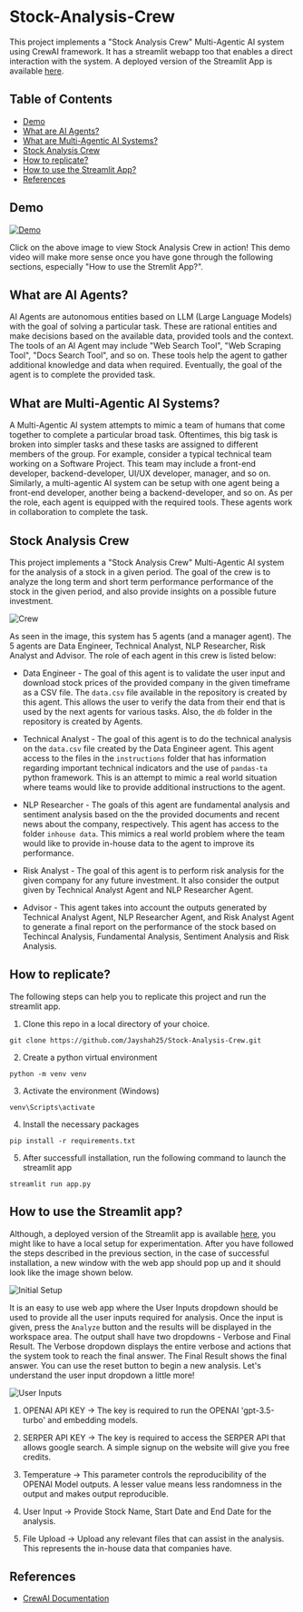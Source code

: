 # Stock-Analysis-Crew

This project implements a "Stock Analysis Crew" Multi-Agentic AI system using CrewAI framework. It has a streamlit webapp too that enables a direct interaction with the system. A deployed version of the Streamlit App is available [here](https://stock-analysis-crew-a2pfqfwhbvgvvljgrs26qs.streamlit.app/).

## Table of Contents

* [Demo](#demo)
* [What are AI Agents?](#what-are-ai-agents)
* [What are Multi-Agentic AI Systems?](#what-are-multi-agentic-ai-systems)
* [Stock Analysis Crew](#stock-analysis-crew)
* [How to replicate?](#how-to-replicate)
* [How to use the Streamlit App?](#how-to-use-the-streamlit-app)
* [References](#references)

## Demo
[![Demo](images/StockAnalysisCrew_thumbnail.png)](http://www.youtube.com/watch?v=acD6Xzys4pU "Video Title")

Click on the above image to view Stock Analysis Crew in action! This demo video will make more sense once you have gone through the following sections, especially "How to use the Stremlit App?".

## What are AI Agents?

AI Agents are autonomous entities based on LLM (Large Language Models) with the goal of solving a particular task. These are rational entities and make decisions based on the available data, provided tools and the context. The tools of an AI Agent may include "Web Search Tool", "Web Scraping Tool", "Docs Search Tool", and so on. These tools help the agent to gather additional knowledge and data when required. Eventually, the goal of the agent is to complete the provided task. 

## What are Multi-Agentic AI Systems?

A Multi-Agentic AI system attempts to mimic a team of humans that come together to complete a particular broad task. Oftentimes, this big task is broken into simpler tasks and these tasks are assigned to different members of the group. For example, consider a typical technical team working on a Software Project. This team may include a front-end developer, backend-developer, UI/UX developer, manager, and so on. Similarly, a multi-agentic AI system can be setup with one agent being a front-end developer, another being a backend-developer, and so on. As per the role, each agent is equipped with the required tools. These agents work in collaboration to complete the task. 

## Stock Analysis Crew

This project implements a "Stock Analysis Crew" Multi-Agentic AI system for the analysis of a stock in a given period. The goal of the crew is to analyze the long term and short term performance performance of the stock in the given period, and also provide insights on a possible future investment. 

![Crew](images/stock_analysis_crew.png)

As seen in the image, this system has 5 agents (and a manager agent). The 5 agents are Data Engineer, Technical Analyst, NLP Researcher, Risk Analyst and Advisor. The role of each agent in this crew is listed below:

* Data Engineer - The goal of this agent is to validate the user input and download stock prices of the provided company in the given timeframe as a CSV file. The `data.csv` file available in the repository is created by this agent. This allows the user to verify the data from their end that is used by the next agents for various tasks. Also, the `db` folder in the repository is created by Agents.

* Technical Analyst - The goal of this agent is to do the technical analysis on the `data.csv` file created by the Data Engineer agent. This agent access to the files in the `instructions` folder that has information regarding important technical indicators and the use of `pandas-ta` python framework. This is an attempt to mimic a real world situation where teams would like to provide additional instructions to the agent.

* NLP Researcher - The goals of this agent are fundamental analysis and sentiment analysis based on the the provided documents and recent news about the company, respectively. This agent has access to the folder `inhouse data`. This mimics a real world problem where the team would like to provide in-house data to the agent to improve its performance.

* Risk Analyst - The goal of this agent is to perform risk analysis for the given company for any future investment. It also consider the output given by Technical Analyst Agent and NLP Researcher Agent.

* Advisor - This agent takes into account the outputs generated by Technical Analyst Agent, NLP Researcher Agent, and Risk Analyst Agent to generate a final report on the performance of the stock based on Techincal Analysis, Fundamental Analysis, Sentiment Analysis and Risk Analysis.

## How to replicate? 

The following steps can help you to replicate this project and run the streamlit app. 

1. Clone this repo in a local directory of your choice.

  `git clone https://github.com/Jayshah25/Stock-Analysis-Crew.git`

2. Create a python virtual environment

  `python -m venv venv`

3. Activate the environment (Windows)

  `venv\Scripts\activate`

4. Install the necessary packages

  `pip install -r requirements.txt`

5. After successfull installation, run the following command to launch the streamlit app

  `streamlit run app.py`

## How to use the Streamlit app?

Although, a deployed version of the Streamlit app is available [here](https://stock-analysis-crew-a2pfqfwhbvgvvljgrs26qs.streamlit.app/), you might like to have a local setup for experimentation. After you have followed the steps described in the previous section, in the case of successful installation, a new window with the web app should pop up and it should look like the image shown below.

![Initial Setup](images/initial_setup.png)

It is an easy to use web app where the User Inputs dropdown should be used to provide all the user inputs required for analysis. Once the input is given, press the  `Analyze` button and the results will be displayed in the workspace area. The output shall have two dropdowns - Verbose and Final Result. The Verbose dropdown displays the entire verbose and actions that the system took to reach the final answer. The Final Result shows the final answer. You can use the reset button to begin a new analysis. Let's understand the user input dropdown a little more!

![User Inputs](images/user_input_section.png)

1. OPENAI API KEY -> The key is required to run the OPENAI 'gpt-3.5-turbo' and embedding models.

2. SERPER API KEY -> The key is required to access the SERPER API that allows google search. A simple signup on the website will give you free credits.

3. Temperature -> This parameter controls the reproducibility of the OPENAI Model outputs. A lesser value means less randomness in the output and makes output reproducible.

4. User Input -> Provide Stock Name, Start Date and End Date for the analysis.

5. File Upload -> Upload any relevant files that can assist in the analysis. This represents the in-house data that companies have.  

## References

* [CrewAI Documentation](https://docs.crewai.com/)
